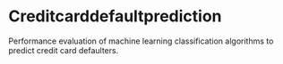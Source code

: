 # Creditcarddefaultprediction
Performance evaluation of machine learning classification algorithms to predict credit card defaulters.
